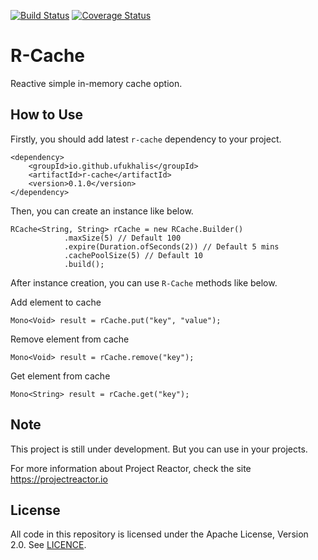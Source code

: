 [![Build Status](https://travis-ci.org/ufukhalis/r-cache.svg?branch=master)](https://travis-ci.org/ufukhalis/r-cache)
[![Coverage Status](https://coveralls.io/repos/github/ufukhalis/r-cache/badge.svg?branch=master)](https://coveralls.io/github/ufukhalis/r-cache?branch=master)


R-Cache
===================
Reactive simple in-memory cache option.

How to Use
------------
Firstly, you should add latest `r-cache` dependency to your project.

    <dependency>
        <groupId>io.github.ufukhalis</groupId>
        <artifactId>r-cache</artifactId>
        <version>0.1.0</version>
    </dependency> 
    
Then, you can create an instance like below.

    RCache<String, String> rCache = new RCache.Builder()
                .maxSize(5) // Default 100
                .expire(Duration.ofSeconds(2)) // Default 5 mins
                .cachePoolSize(5) // Default 10
                .build();
                
After instance creation, you can use `R-Cache` methods like below.

Add element to cache

    Mono<Void> result = rCache.put("key", "value");

Remove element from cache
    
    Mono<Void> result = rCache.remove("key");
    
Get element from cache

    Mono<String> result = rCache.get("key");
    
Note
---

This project is still under development. But you can use in your projects.

For more information about Project Reactor, check the site https://projectreactor.io

License
---
All code in this repository is licensed under the Apache License, Version 2.0. See [LICENCE](./LICENSE).